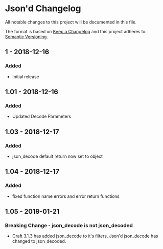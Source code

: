 # Json'd Changelog

All notable changes to this project will be documented in this file.

The format is based on [Keep a Changelog](http://keepachangelog.com/) and this project adheres to [Semantic Versioning](http://semver.org/).

## 1 - 2018-12-16
### Added
- Initial release

## 1.01 - 2018-12-16
### Added
- Updated Decode Parameters

## 1.03 - 2018-12-17
### Added
- json_decode default return now set to object

## 1.04 - 2018-12-17
### Added
- fixed function name errors and error return functions

## 1.05 - 2019-01-21
### Breaking Change - json_decode is not json_decoded
- Craft 3.1.3 has added json_decode to it's filters. Json'd json_decode has changed to json_decoded.